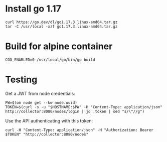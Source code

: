 Install go 1.17
===============

	curl https://go.dev/dl/go1.17.3.linux-amd64.tar.gz
	tar -C /usr/local -xzf go1.17.3.linux-amd64.tar.gz

Build for alpine container
==========================

	CGO_ENABLED=0 /usr/local/go/bin/go build

Testing
=======

Get a JWT from node credentials:

	PW=$(om node get --kw node.uuid)
	TOKEN=$(curl -s -u "$HOSTNAME:$PW" -H "Content-Type: application/json" http://collector:8080/nodes/login | jq .token | sed "s/\"//g")

Use the API authenticating with this token:

	curl -H "Content-Type: application/json" -H "Authorization: Bearer $TOKEN" "http://collector:8080/nodes"

